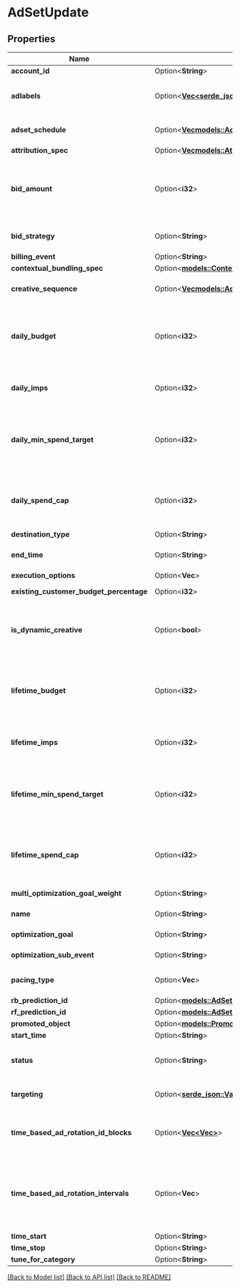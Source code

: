 # AdSetUpdate

## Properties

Name | Type | Description | Notes
------------ | ------------- | ------------- | -------------
**account_id** | Option<**String**> | Ad Account ID | [optional]
**adlabels** | Option<[**Vec<serde_json::Value>**](serde_json::Value.md)> | Specifies list of labels to be associated with this object. This field is optional | [optional]
**adset_schedule** | Option<[**Vec<models::AdSetSchedule>**](AdSetSchedule.md)> | Ad set schedule, representing a delivery schedule for a single day | [optional]
**attribution_spec** | Option<[**Vec<models::AttributionSpec>**](AttributionSpec.md)> | Array of attribution specs | [optional]
**bid_amount** | Option<**i32**> | Bid cap or target cost for this ad set. The bid cap used in a lowest cost bid strategy is defined as the maximum bid you want to pay for a result based on your optimization_goal. | [optional]
**bid_strategy** | Option<**String**> | Bid strategy for this campaign to suit your specific business goals | [optional]
**billing_event** | Option<**String**> | The billing event | [optional]
**contextual_bundling_spec** | Option<[**models::ContextualBundlingSpec**](ContextualBundlingSpec.md)> |  | [optional]
**creative_sequence** | Option<[**Vec<models::AdSetUpdateCreativeSequenceInner>**](AdSetUpdate_creative_sequence_inner.md)> | Order of the adgroup sequence to be shown to users | [optional]
**daily_budget** | Option<**i32**> | The daily budget defined in your account currency, allowed only for ad sets with a duration (difference between end_time and start_time) longer than 24 hours. | [optional]
**daily_imps** | Option<**i32**> | Daily impressions. Available only for campaigns with buying_type=FIXED_CPM. | [optional]
**daily_min_spend_target** | Option<**i32**> | Daily minimum spend target of the ad set defined in your account currency. To use this field, daily budget must be specified in the Campaign. | [optional]
**daily_spend_cap** | Option<**i32**> | Daily spend cap of the ad set defined in your account currency. To use this field, daily budget must be specified in the Campaign. | [optional]
**destination_type** | Option<**String**> | The billing event | [optional]
**end_time** | Option<**String**> | End time, required when lifetime_budget is specified | [optional]
**execution_options** | Option<**Vec<String>**> | An execution setting | [optional]
**existing_customer_budget_percentage** | Option<**i32**> | Existing customer budget percentage | [optional]
**is_dynamic_creative** | Option<**bool**> | Indicates the ad set must only be used for dynamic creatives. Dynamic creative ads can be created in this ad set. Defaults to false | [optional][default to false]
**lifetime_budget** | Option<**i32**> | Lifetime budget of this campaign. All adsets under this campaign will share this budget.  You can either set budget at the campaign level or at the adset level, not both.   | [optional]
**lifetime_imps** | Option<**i32**> | Lifetime impressions. Available only for campaigns with buying_type=FIXED_CPM | [optional]
**lifetime_min_spend_target** | Option<**i32**> | Lifetime minimum spend target of the ad set defined in your account currency. To use this field, lifetime budget must be specified in the Campaign. | [optional]
**lifetime_spend_cap** | Option<**i32**> | Lifetime spend cap of the ad set defined in your account currency. To use this field, lifetime budget must be specified in the Campaign. | [optional]
**multi_optimization_goal_weight** | Option<**String**> | Multi optimization goal weight | [optional]
**name** | Option<**String**> | Ad set name, max length of 400 characters. | [optional]
**optimization_goal** | Option<**String**> | What the ad set is optimizing for. | [optional]
**optimization_sub_event** | Option<**String**> | What the ad set is optimizing for. | [optional]
**pacing_type** | Option<**Vec<String>**> | Defines the pacing type, standard by default or using ad scheduling | [optional]
**rb_prediction_id** | Option<[**models::AdSetUpdateRbPredictionId**](AdSetUpdate_rb_prediction_id.md)> |  | [optional]
**rf_prediction_id** | Option<[**models::AdSetUpdateRfPredictionId**](AdSetUpdate_rf_prediction_id.md)> |  | [optional]
**promoted_object** | Option<[**models::PromotedObject**](PromotedObject.md)> |  | [optional]
**start_time** | Option<**String**> | The start time of the set | [optional]
**status** | Option<**String**> | Only ACTIVE and PAUSED are valid during creation. Other statuses can be used for update | [optional]
**targeting** | Option<[**serde_json::Value**](.md)> | An ad set's targeting structure. \"countries\" is required. | [optional]
**time_based_ad_rotation_id_blocks** | Option<[**Vec<Vec<i32>>**](Vec.md)> | Specify ad creative that displays at custom date ranges in a campaign as an array. A list of Adgroup IDs | [optional]
**time_based_ad_rotation_intervals** | Option<**Vec<i32>**> | Date range when specific ad creative displays during a campaign. Provide date ranges in an array of UNIX timestamps where each timestamp represents the start time for each date range. | [optional]
**time_start** | Option<**String**> | Time start | [optional]
**time_stop** | Option<**String**> | Time stop | [optional]
**tune_for_category** | Option<**String**> | Tune for category | [optional]

[[Back to Model list]](../README.md#documentation-for-models) [[Back to API list]](../README.md#documentation-for-api-endpoints) [[Back to README]](../README.md)


